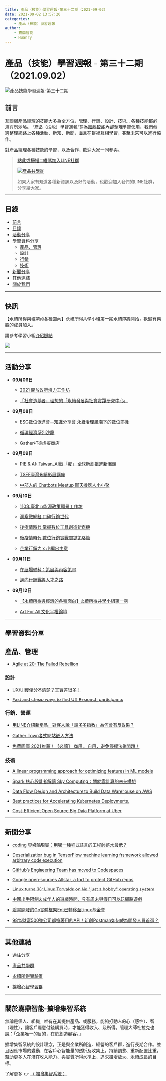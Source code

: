 ```yaml
---
title: 產品（技能）學習週報-第三十二期（2021-09-02）
date: 2021-09-02 13:57:20
categories:
	- 產品（技能）學習週報
author:
	- 嘉鼎智能
	- Huanry
---
```

# 產品（技能）學習週報 - 第三十二期（2021.09.02）

![產品技能學習週報-第三十二期](/img/pm/32.png)

## 前言

互聯網產品經理的技能大多為全方位，管理、行銷、設計、技術... 各種技能都必須有所涉略。 “產品（技能）學習週報”原為[嘉鼎智能](#關於擴增集智系統)內部整理學習使用，我們每週整理網路上各種活動、新知、新聞，並且在群裡互相學習，甚至未來可以進行協作。

對產品經理各種技能的學習，以及合作，歡迎大家一同參與。

>[點此或掃描二維碼加入LINE社群](https://line.me/ti/g2/Dj4AkbdDsY6o4D_CdDUB6Q)
>
>[![產品共學群](/img/產品共學群.jpg)](https://line.me/ti/g2/Dj4AkbdDsY6o4D_CdDUB6Q)
>
>如果大家有知道各種新資訊以及好的活動，也歡迎加入我們的LINE社群，分享給大家。

---
## 目錄
- [前言](#前言)
- [目錄](#目錄)
- [活動分享](#活動分享)
- [學習資料分享](#學習資料分享)
	- [產品、管理](#產品、管理)
	- [設計](#設計)
	- [行銷](#行銷、營運)
	- [技術](#技術)
- [新聞分享](#新聞分享)
- [其他連結](#其他連結)
- [關於我們](#關於我們)

---
## 快訊

【永續所得與經濟的各種面向】永續所得共學小組第一期永續即將開始，歡迎有興趣的成員加入。

請參考學習小組[介紹鏈結](https://www.accupass.com/event/2108230714323372325020)

[![](https://static.accupass.com/eventbanner/2108300246501468908249.jpg)](https://www.accupass.com/event/2108230714323372325020)

---
## 活動分享

- **09月06日**
	- [2021 開放政府培力工作坊](https://ocftw.kktix.cc/events/opengov2021)

	- [「社會造夢者」理想的「永續發展與社會實踐研究中心」](https://www.accupass.com/event/2107291158271965200562)
- **09月08日**
	- [ESG數位促進會--知識分享會 永續治理風潮下的數位商機](https://www.accupass.com/event/2108130203475775942730)

	- [循環經濟系列沙龍](https://www.accupass.com/event/2108310852054079842790)

	- [Gather打造虛擬商店](https://www.accupass.com/event/2108300348492270198480)
- **09月09日**
	- [PIE & AI: Taiwan_AI戰「疫」 全球新創搶進新灘頭](https://www.accupass.com/event/2108180723371399818135)

	- [TSFF臺灣永續影展講座](https://www.accupass.com/event/2108250449041572896004)

	- [中部人的 Chatbots Meetup 聊天機器人小小聚](https://chatbots.kktix.cc/events/chatbots-meetup-in-central-taiwan-017)
- **09月10日**
	- [110年臺北市能源政策願景工作坊](https://www.accupass.com/event/2108230450262109844340)

	- [洞察微網紅 口碑行銷世代](https://www.accupass.com/event/2108171053126585878500)

	- [後疫情時代 掌握數位工具創造新商機](https://www.accupass.com/event/2108160856417149133420)

	- [後疫情時代 數位行銷實戰關鍵策略篇](https://www.accupass.com/event/2108230644481208990452)

	- [企業行銷力 x 小編出主意](https://www.accupass.com/event/2109010638242059412786)
- **09月11日**
	- [在展場備料：策展與內容策畫](https://www.accupass.com/event/2108270215202100685413)

	- [邁向行銷戰將人才之路](https://www.accupass.com/event/2107300631211368377490)
- **09月12日**
	- [【永續所得與經濟的各種面向】永續所得共學小組第一期](https://www.accupass.com/event/2108230714323372325020)

	- [Art For All 文化平權論壇](https://www.accupass.com/event/2108220837581284810713)

___
## 學習資料分享
## 產品、管理

- [Agile at 20: The Failed Rebellion](https://www.simplethread.com/agile-at-20-the-failed-rebellion/)

### 設計

- [UX/UI傻傻分不清楚？其實差很多！](https://gremlinworks.com.tw/ui-ux/ui-ux-comparison/)

- [Fast and cheap ways to find UX Research participants](https://uxdesign.cc/fast-and-cheap-ways-to-find-ux-research-participants-f3c7cb4c655f)

### 行銷、營運

- [用LINE介紹新產品，對客人說「請多多指教」為何會有反效果？](https://www.businessweekly.com.tw/management/blog/3007607)

- [Gather Town各式網站嵌入方法](https://g0v.hackmd.io/@a921a2003/r1DX2G5Wt)

- [免費圖庫 2021 推薦！【必讀】 商用 、自用，避免侵權法律問題！](https://taiwanlawforum.com/2021/08/05/%E5%85%8D%E8%B2%BB%E5%9C%96%E5%BA%AB-%E6%8E%A8%E8%96%A6%EF%BC%81%E3%80%90%E5%BF%85%E8%AE%80%E3%80%91-%E5%95%86%E7%94%A8-%E3%80%81%E8%87%AA%E7%94%A8%EF%BC%8C%E9%81%BF%E5%85%8D%E4%BE%B5%E6%AC%8A/)

### 技術

- [A linear programming approach for optimizing features in ML models](https://engineering.fb.com/2021/07/29/data-infrastructure/linear-programming/)

- [Spark 核心設計者解讀 Sky Computing：關於雲計算的未來構想](https://www.infoq.cn/article/WIm2YhkS1I3z6Zds8tcq)

- [Data Flow Design and Architecture to Build Data Warehouse on AWS](https://medium.com/ibrains-cloud-data-engineering/aws-data-pipeline-design-and-architecture-fbfe4b3f5849)

- [Best practices for Accelerating Kubernetes Deployments.](https://levelup.gitconnected.com/best-practices-for-accelerating-kubernetes-deployments-ece46ccd174c)

- [Cost-Efficient Open Source Big Data Platform at Uber](https://eng.uber.com/cost-efficient-big-data-platform/)

---
## 新聞分享

- [coding 界殘酷現實：用哪一種程式語言的工程師薪水最低？](https://buzzorange.com/techorange/2021/08/24/php-programmer-payment-is-low)

- [Deserialization bug in TensorFlow machine learning framework allowed arbitrary code execution](https://portswigger.net/daily-swig/deserialization-bug-in-tensorflow-machine-learning-framework-allowed-arbitrary-code-execution)

- [GitHub’s Engineering Team has moved to Codespaces](https://github.blog/2021-08-11-githubs-engineering-team-moved-codespaces/)

- [Google open-sources Allstar, a tool to protect GitHub repos](https://therecord.media/google-open-sources-allstar-a-tool-to-protect-github-repos/)

- [Linux turns 30: ​Linus Torvalds on his "just a hobby" operating system
](https://www.zdnet.com/article/linus-torvalds-on-linuxs-30th-birthday/)

- [中國出手限制未成年人的遊戲時間，只有周末與假日可以玩網路遊戲](https://ithome.com.tw/news/146460)

- [臉書開發的Go實體框架Ent已轉移至Linux基金會](https://ithome.com.tw/news/146482)

- [98%財富500強公司都搶著用的API！新創Postman如何成為開發人員首選？](https://www.bnext.com.tw/article/64804/api-postman-app)

---
## 其他連結

- [過往分享](/categories/產品（技能）學習週報)

- [產品共學群](https://line.me/ti/g2/Dj4AkbdDsY6o4D_CdDUB6Q?utm_source=invitation&utm_medium=link_copy&utm_campaign=default)

- [永續所得實驗室](https://line.me/ti/g2/asPFU-0w4o9MIRSBdb4gtg?utm_source=invitation&utm_medium=link_copy&utm_campaign=default)

- [擴增心智學習群](https://line.me/ti/g2/asPFU-0w4o9MIRSBdb4gtg?utm_source=invitation&utm_medium=link_copy&utm_campaign=default)

---

## 關於嘉鼎智能-擴增集智系統

無論是個人、組織，唯有在其提供產品、或服務，能夠打動人的心（感性）、智（理性），讓客戶願意付錢購買時，才能獲得收入、及所得。管理大師杜拉克也說：「企業唯一的目的，在於創造顧客。」

擴增集智系統的設計理念，正是與企業所創造、經營的客戶群，進行長期合作。並且因應市場的變動，在客戶心智能量的透析及收集上，持續調整、重新配置比重，幫助更多人在潛在收入能力、與實質所得水準上，追求擴增放大、永續成長的目標。

了解更多 👉 [（ 擴增集智系統 ）](https://acis.magnific.biz)


